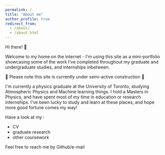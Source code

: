 ```yaml
---
permalink: /
title: "About me"
author_profile: true
redirect_from: 
  - /about/
  - /about.html
---
```


Hi there! 👋

Welcome to my home on the internet - I'm using this site as a mini-portfolio showcasing some of the work I've completed throughout my graduate and undergraduate studies, and internships inbetween.

🚧 Please note this site is currently under semi-active construction 🚧

I'm currently a physics graduate at the University of Toronto, studying Atmospheric Physics and Machine learning things. I hold a Masters in Physics, and have spent most of my time in education or research internships. I've been lucky to study and learn at these places, and hope more good fortune comes my way!

Have a look at my :
- CV
- graduate research
- other coursework

Feel free to reach me by Github/e-mail
